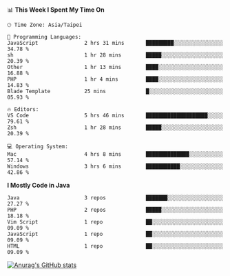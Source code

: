 <!--
<table>
  <tr>
    <td>
      <img src="./devcard.svg" alt="A dev card" width="400" hight="100%">
    </td>
    <td>
      <p>### Hi there 👋</p>
      <p>**treevel/treevel** is a ✨ _special_ ✨ repository because its `README.md` (this file) appears on your GitHub profile.</p>
      <p>Here are some ideas to get you started:</p>
      <p>- 🔭 I’m currently working on ...</p>
      <p>- 🌱 I’m currently learning ...</p>
      <p>- 👯 I’m looking to collaborate on ...</p>
      <p>- 🤔 I’m looking for help with ...</p>
      <p>- 💬 Ask me about ...</p>
      <p>- 📫 How to reach me: ...</p>
      <p>- 😄 Pronouns: ...</p>
      <p>- ⚡ Fun fact: ...</p>
    </td>
  </tr>
</table>
-->

<!--START_SECTION:waka-->
📊 **This Week I Spent My Time On** 

```text
🕑︎ Time Zone: Asia/Taipei

💬 Programming Languages: 
JavaScript               2 hrs 31 mins       █████████░░░░░░░░░░░░░░░░   34.78 % 
sh                       1 hr 28 mins        █████░░░░░░░░░░░░░░░░░░░░   20.39 % 
Other                    1 hr 13 mins        ████░░░░░░░░░░░░░░░░░░░░░   16.88 % 
PHP                      1 hr 4 mins         ████░░░░░░░░░░░░░░░░░░░░░   14.83 % 
Blade Template           25 mins             █░░░░░░░░░░░░░░░░░░░░░░░░   05.93 % 

🔥 Editors: 
VS Code                  5 hrs 46 mins       ████████████████████░░░░░   79.61 % 
Zsh                      1 hr 28 mins        █████░░░░░░░░░░░░░░░░░░░░   20.39 % 

💻 Operating System: 
Mac                      4 hrs 8 mins        ██████████████░░░░░░░░░░░   57.14 % 
Windows                  3 hrs 6 mins        ███████████░░░░░░░░░░░░░░   42.86 % 
```

**I Mostly Code in Java** 

```text
Java                     3 repos             ███████░░░░░░░░░░░░░░░░░░   27.27 % 
PHP                      2 repos             █████░░░░░░░░░░░░░░░░░░░░   18.18 % 
Vim Script               1 repo              ██░░░░░░░░░░░░░░░░░░░░░░░   09.09 % 
JavaScript               1 repo              ██░░░░░░░░░░░░░░░░░░░░░░░   09.09 % 
HTML                     1 repo              ██░░░░░░░░░░░░░░░░░░░░░░░   09.09 % 
```




<!--END_SECTION:waka-->

<!-- GitHub Stats Card-->
[![Anurag's GitHub stats](https://github-readme-stats.vercel.app/api?username=treevel&show_icons=true&theme=monokai&count_private=true)](https://github.com/anuraghazra/github-readme-stats)
